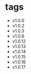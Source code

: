 # tags
- v1.0.0
- v1.0.2
- v1.0.3
- v1.0.6
- v1.0.12
- v1.0.13
- v1.0.14
- v1.0.15
- v1.0.16
- v1.0.17
